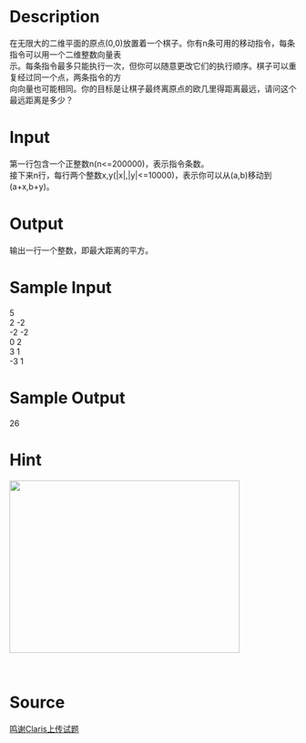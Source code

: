
# Description

<div class="content"><div>在无限大的二维平面的原点(0,0)放置着一个棋子。你有n条可用的移动指令，每条指令可以用一个二维整数向量表</div>
<div>示。每条指令最多只能执行一次，但你可以随意更改它们的执行顺序。棋子可以重复经过同一个点，两条指令的方</div>
<div>向向量也可能相同。你的目标是让棋子最终离原点的欧几里得距离最远，请问这个最远距离是多少？</div>
<div></div>
<p></p></div>

# Input

<div class="content"><div>第一行包含一个正整数n(n&lt;=200000)，表示指令条数。</div>
<div>接下来n行，每行两个整数x,y(|x|,|y|&lt;=10000)，表示你可以从(a,b)移动到(a+x,b+y)。</div>
<div></div>
<p></p></div>

# Output

<div class="content"><div>输出一行一个整数，即最大距离的平方。</div>
<div></div>
<p></p></div>

# Sample Input

<div class="content"><span class="sampledata">5<br/>
2 -2<br/>
-2 -2<br/>
0 2<br/>
3 1<br/>
-3 1</span></div>

# Sample Output

<div class="content"><span class="sampledata">26</span></div>

# Hint

<div class="content"><p></p><p><img src="/source/bzoj/5099/img/aHR0cHM6Ly9seWRzeS5jb20vSnVkZ2VPbmxpbmUvdXBsb2FkLzIwMTcxMS9waW9oaW50LnBuZw==.png" width="404" height="303" alt=""/></p><br/>
<p></p><p></p></div>

# Source

<div class="content"><p><a href="problemset.php?search=鸣谢Claris上传试题">鸣谢Claris上传试题</a></p></div>

